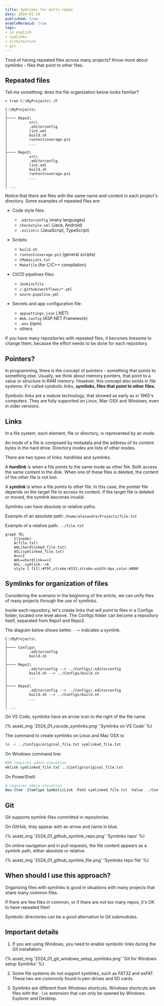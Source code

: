 ```yaml
---
title: Symlinks for multi-repos
date: 2024-01-19
published: true
enableMermaid: true
tags:
- in english
- symlinks
- architecture
- git
---
```

Tired of having repeated files across many projects? Know more about symlinks - files that point to other files.
<!-- excerpt -->

## Repeated files

Tell me something: does the file organization below looks familiar?

```
> tree C:\MyProjects\ /F

C:\MyProjects\
│
├──── Repo1\
│          src\
│          .editorconfig
│          lint.xml
│          build.sh
│          runtestcoverage.ps1
│          ...
│
├──── Repo2\
│          src\
│          .editorconfig
│          lint.xml
│          build.sh
│          runtestcoverage.ps1
│          ...
│
│ ...
```

Notice that there are files with the same name and content in each project's directory. Some examples of repeated files are:

- Code style files:
  - `.editorconfig` (many languages)
  - `checkstyle.xml` (Java, Android)
  - `.eslintrc` (JavaScript, TypeScript)

- Scripts:
  - `build.sh`
  - `runtestcoverage.ps1` (general scripts)
  - `CMakeLists.txt`
  - `Makefile` (for C/C++ compilation)

- CI/CD pipelines files:
  - `Jenkinsfile`
  - `/.github/workflows/*.yml`
  - `azure-pipeline.yml`

- Secrets and app configuration file:
  - `appsettings.json` (.NET)
  - `Web.config` (ASP.NET Framework)
  - `.env` (npm)
  - others

If you have many repositories with repeated files, it becomes tiresome to change them, because the effort needs to be done for each repository.

## Pointers?

In programming, there is the concept of pointers - something that points to something else. Usually, we think about memory pointers, that point to a value or structure in RAM memory. However, this concept also exists in file systems: it's called symbolic links, ***symlinks*, files that point to other files.**

Symbolic links are a mature technology, that showed as early as in 1960's computers. They are fully supported on Linux, Mac OSX and Windows, even in older versions.

## Links

In a file system, each element, file or directory, is represented by an *inode*.

An inode of a file is composed by metadata and the address of its content bytes in the hard drive. Directory inodes are lists of other inodes.

There are two types of links: *hardlinks* and *symlinks*.

A ***hardlink*** is when a file points to the same inode as other file. Both access the same content in the disk. When one of these files is deleted, the content of the other file is not lost.

A ***symlink*** is when a file points to other file. In this case, the pointer file depends on the target file to access its content. If the target file is deleted or moved, the symlink becomes invalid.

*Symlinks* can have absolute or relative paths.

Example of an absolute path: `/home/alexandre/Projects/file.txt`

Example of a relative path: `../file.txt`

```mermaid
graph TD;
    I(inode)
    A(file.txt)
    AHL(hardlinked_file.txt)
    ASL(symlinked_file.txt)
    A==>I
    AHL==hardlink==>I
    ASL-.symlink.->A
    style I fill:#f9f,stroke:#333,stroke-width:4px,color:#000
```

## Symlinks for organization of files

Considering the scenario in the beginning of the article, we can unify files of many projects through the use of symlinks.

Inside each repository, let's create links that will point to files in a Configs folder, located one level above. The Configs folder can become a repository itself, separated from Repo1 and Repo2.

The diagram below shows better. `-->` indicates a symlink.

```
C:\MyProjects\
│
├──── Configs\
│          .editorconfig
│          build.sh
│
├──── Repo1\
│          .editorconfig --> ../Configs/.editorconfig
│          build.sh --> ../Configs/build.sh
│          ...
│
├──── Repo2\
│          .editorconfig --> ../Configs/.editorconfig
│          build.sh --> ../Configs/build.sh
│          ...
│
│ ...
```

On VS Code, symlinks have an arrow icon to the right of the file name.

{% asset_img '2024_01_vscode_symlinks.png' 'Symlinks on VS Code' %}

The command to create symlinks on Linux and Mac OSX is:

```bash
ln -s ../Configs/original_file.txt symlinked_file.txt
```

On Windows command line:

```bat
REM requires admin elevation
mklink symlinked_file.txt ..\Configs\original_file.txt
```

On PowerShell:

```ps1
# requires admin elevation
New-Item -ItemType SymbolicLink -Path symlinked_file.txt -Value ../Configs/original_file.txt
```

## Git

Git supports symlink files committed in repositories.

On GitHub, they appear with an arrow and name in blue.

{% asset_img '2024_01_github_symlink_repo.png' 'Symlinks repo' %}

On online navigation and in pull requests, the file content appears as a symlink path, either absolute or relative.

{% asset_img '2024_01_github_symlink_file.png' 'Symlinks repo file' %}

## When should I use this approach?

Organizing files with symlinks is good in situations with many projects that share many common files.

If there are few files in common, or if there are not too many repos, it's OK to have repeated files!

Symbolic directories can be a good alternative to Git submodules.

## Important details

1) If you are using Windows, you need to enable symbolic links during the Git installation:

{% asset_img '2024_01_git_windows_setup_symlinks.png' 'Git for Windows setup Symlinks' %}

2) Some file systems do not support symlinks, such as FAT32 and exFAT. These two are commonly found in pen-drives and SD cards.

3) Symlinks are different from Windows shortcuts. Windows shortcuts are files with the `.lnk` extension that can only be opened by Windows Explorer and Desktop.

